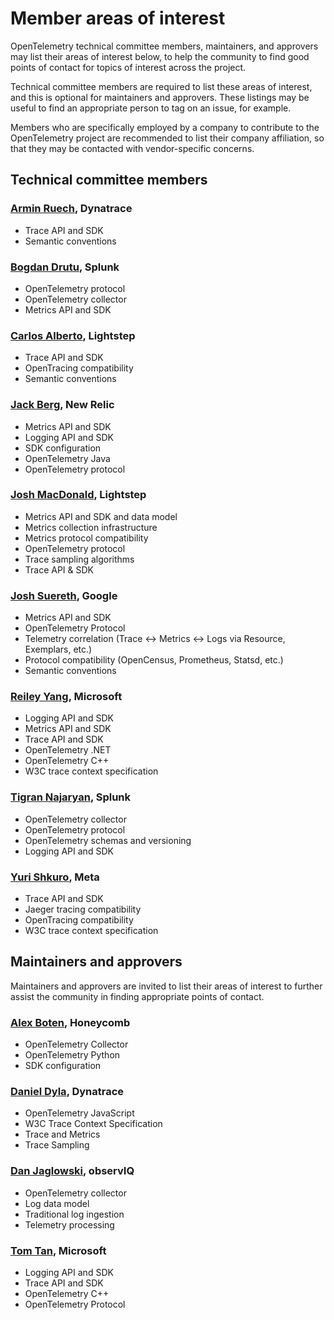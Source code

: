 # Member areas of interest

OpenTelemetry technical committee members, maintainers, and approvers
may list their areas of interest below, to help the community to find
good points of contact for topics of interest across the project.

Technical committee members are required to list these areas of
interest, and this is optional for maintainers and approvers.  These
listings may be useful to find an appropriate person to tag on an
issue, for example.

Members who are specifically employed by a company to contribute to
the OpenTelemetry project are recommended to list their company
affiliation, so that they may be contacted with vendor-specific
concerns.

<!-- Re-generate TOC with `markdown-toc --no-first-h1 -i` -->

<!-- toc -->

<!-- tocstop -->

## Technical committee members

### [Armin Ruech](https://github.com/arminru), Dynatrace

- Trace API and SDK
- Semantic conventions

### [Bogdan Drutu](https://github.com/BogdanDrutu), Splunk

- OpenTelemetry protocol
- OpenTelemetry collector
- Metrics API and SDK

### [Carlos Alberto](https://github.com/carlosalberto), Lightstep

- Trace API and SDK
- OpenTracing compatibility
- Semantic conventions

### [Jack Berg](https://github.com/jack-berg), New Relic

- Metrics API and SDK
- Logging API and SDK
- SDK configuration
- OpenTelemetry Java
- OpenTelemetry protocol

### [Josh MacDonald](https://github.com/jmacd), Lightstep

- Metrics API and SDK and data model
- Metrics collection infrastructure
- Metrics protocol compatibility
- OpenTelemetry protocol
- Trace sampling algorithms
- Trace API & SDK

### [Josh Suereth](https://github.com/jsuereth), Google

- Metrics API and SDK
- OpenTelemetry Protocol
- Telemetry correlation (Trace <-> Metrics <-> Logs via Resource, Exemplars, etc.)
- Protocol compatibility (OpenCensus, Prometheus, Statsd, etc.)
- Semantic conventions

### [Reiley Yang](https://github.com/reyang), Microsoft

- Logging API and SDK
- Metrics API and SDK
- Trace API and SDK
- OpenTelemetry .NET
- OpenTelemetry C++
- W3C trace context specification

### [Tigran Najaryan](https://github.com/tigrannajaryan), Splunk

- OpenTelemetry collector
- OpenTelemetry protocol
- OpenTelemetry schemas and versioning
- Logging API and SDK

### [Yuri Shkuro](https://github.com/yurishkuro), Meta

- Trace API and SDK
- Jaeger tracing compatibility
- OpenTracing compatibility
- W3C trace context specification

## Maintainers and approvers

Maintainers and approvers are invited to list their areas of interest
to further assist the community in finding appropriate points of
contact.

### [Alex Boten](https://github.com/codeboten), Honeycomb

- OpenTelemetry Collector
- OpenTelemetry Python
- SDK configuration

### [Daniel Dyla](https://github.com/dyladan), Dynatrace

- OpenTelemetry JavaScript
- W3C Trace Context Specification
- Trace and Metrics
- Trace Sampling

### [Dan Jaglowski](https://github.com/djaglowski), observIQ

- OpenTelemetry collector
- Log data model
- Traditional log ingestion
- Telemetry processing

### [Tom Tan](https://github.com/ThomsonTan), Microsoft

- Logging API and SDK
- Trace API and SDK
- OpenTelemetry C++
- OpenTelemetry Protocol

<!-- ### [_Your name here_](https://github.com/your_name), Your Company -->
